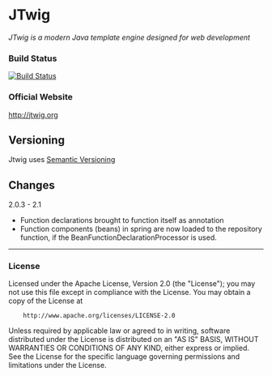 # JTwig

*JTwig is a modern Java template engine designed for web development*

### Build Status

[![Build Status](https://travis-ci.org/lyncode/jtwig.png)](https://travis-ci.org/lyncode/jtwig)

### Official Website

http://jtwig.org

## Versioning

Jtwig uses [Semantic Versioning](http://semver.org/)

## Changes

2.0.3 - 2.1

- Function declarations brought to function itself as annotation
- Function components (beans) in spring are now loaded to the repository function, if the BeanFunctionDeclarationProcessor is used.

----------

### License

Licensed under the Apache License, Version 2.0 (the "License"); 
you may not use this file except in compliance with the License. You may obtain a copy of the License at

        http://www.apache.org/licenses/LICENSE-2.0

Unless required by applicable law or agreed to in writing, software distributed under the License is distributed on an "AS IS" BASIS, WITHOUT WARRANTIES OR CONDITIONS OF ANY KIND, either express or implied.
See the License for the specific language governing permissions and limitations under the License.
